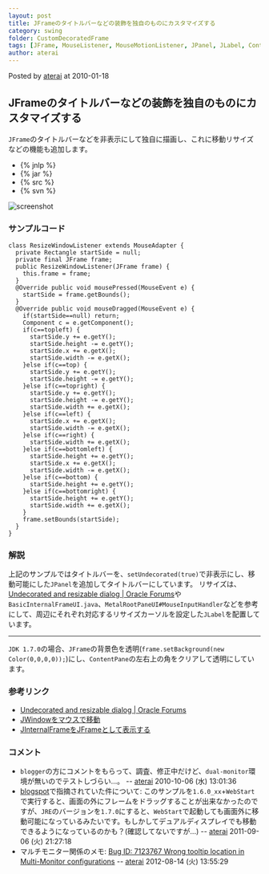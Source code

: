 ```yaml
---
layout: post
title: JFrameのタイトルバーなどの装飾を独自のものにカスタマイズする
category: swing
folder: CustomDecoratedFrame
tags: [JFrame, MouseListener, MouseMotionListener, JPanel, JLabel, ContentPane, Transparent]
author: aterai
---
```


Posted by [aterai](http://terai.xrea.jp/aterai.html) at 2010-01-18

## JFrameのタイトルバーなどの装飾を独自のものにカスタマイズする
`JFrame`のタイトルバーなどを非表示にして独自に描画し、これに移動リサイズなどの機能も追加します。

- {% jnlp %}
- {% jar %}
- {% src %}
- {% svn %}

<!-- dummy comment line for breaking list -->

![screenshot](https://lh3.googleusercontent.com/_9Z4BYR88imo/TQTKV1P7mYI/AAAAAAAAAV0/u4qjd-ItBYU/s800/CustomDecoratedFrame.png)

### サンプルコード
<pre class="prettyprint"><code>class ResizeWindowListener extends MouseAdapter {
  private Rectangle startSide = null;
  private final JFrame frame;
  public ResizeWindowListener(JFrame frame) {
    this.frame = frame;
  }
  @Override public void mousePressed(MouseEvent e) {
    startSide = frame.getBounds();
  }
  @Override public void mouseDragged(MouseEvent e) {
    if(startSide==null) return;
    Component c = e.getComponent();
    if(c==topleft) {
      startSide.y += e.getY();
      startSide.height -= e.getY();
      startSide.x += e.getX();
      startSide.width -= e.getX();
    }else if(c==top) {
      startSide.y += e.getY();
      startSide.height -= e.getY();
    }else if(c==topright) {
      startSide.y += e.getY();
      startSide.height -= e.getY();
      startSide.width += e.getX();
    }else if(c==left) {
      startSide.x += e.getX();
      startSide.width -= e.getX();
    }else if(c==right) {
      startSide.width += e.getX();
    }else if(c==bottomleft) {
      startSide.height += e.getY();
      startSide.x += e.getX();
      startSide.width -= e.getX();
    }else if(c==bottom) {
      startSide.height += e.getY();
    }else if(c==bottomright) {
      startSide.height += e.getY();
      startSide.width += e.getX();
    }
    frame.setBounds(startSide);
  }
}
</code></pre>

### 解説
上記のサンプルではタイトルバーを、`setUndecorated(true)`で非表示にし、移動可能にした`JPanel`を追加してタイトルバーにしています。
リサイズは、[Undecorated and resizable dialog | Oracle Forums](https://forums.oracle.com/message/5765194)や`BasicInternalFrameUI.java`、`MetalRootPaneUI#MouseInputHandler`などを参考にして、周辺にそれぞれ対応するリサイズカーソルを設定した`JLabel`を配置しています。

- - - -
`JDK 1.7.0`の場合、`JFrame`の背景色を透明(`frame.setBackground(new Color(0,0,0,0));`)にし、`ContentPane`の左右上の角をクリアして透明にしています。

### 参考リンク
- [Undecorated and resizable dialog | Oracle Forums](https://forums.oracle.com/message/5765194)
- [JWindowをマウスで移動](http://terai.xrea.jp/Swing/DragWindow.html)
- [JInternalFrameをJFrameとして表示する](http://terai.xrea.jp/Swing/InternalFrameTitleBar.html)

<!-- dummy comment line for breaking list -->

### コメント
- `blogger`の方にコメントをもらって、調査、修正中だけど、`dual-monitor`環境が無いのでテストしづらい…。 -- [aterai](http://terai.xrea.jp/aterai.html) 2010-10-06 (水) 13:01:36
- [blogspot](http://java-swing-tips.blogspot.com/2010/05/custom-decorated-titlebar-jframe.html)で指摘されていた件について: このサンプルを`1.6.0_xx`+`WebStart`で実行すると、画面の外にフレームをドラッグすることが出来なかったのですが、`JRE`のバージョンを`1.7.0`にすると、`WebStart`で起動しても画面外に移動可能になっているみたいです。もしかしてデュアルディスプレイでも移動できるようになっているのかも？(確認してないですが...) -- [aterai](http://terai.xrea.jp/aterai.html) 2011-09-06 (火) 21:27:18
- マルチモニター関係のメモ: [Bug ID: 7123767 Wrong tooltip location in Multi-Monitor configurations](http://bugs.sun.com/bugdatabase/view_bug.do?bug_id=7123767) -- [aterai](http://terai.xrea.jp/aterai.html) 2012-08-14 (火) 13:55:29

<!-- dummy comment line for breaking list -->

